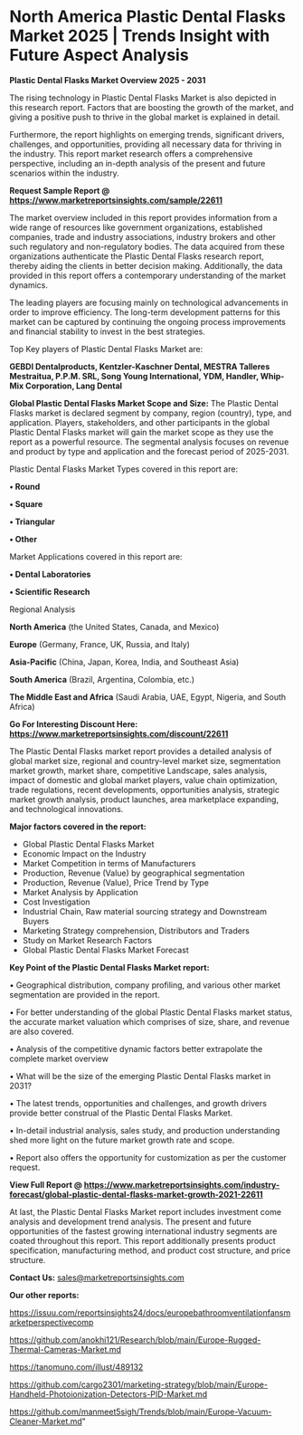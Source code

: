 # North America Plastic Dental Flasks Market 2025 | Trends Insight with Future Aspect Analysis

<Strong> Plastic Dental Flasks Market Overview 2025 - 2031</strong>

The rising technology in Plastic Dental Flasks Market is also depicted in this research report. Factors that are boosting the growth of the market, and giving a positive push to thrive in the global market is explained in detail.

Furthermore, the report highlights on emerging trends, significant drivers, challenges, and opportunities, providing all necessary data for thriving in the industry. This report market research offers a comprehensive perspective, including an in-depth analysis of the present and future scenarios within the industry.

<strong>Request Sample Report @ <a href=https://www.marketreportsinsights.com/sample/22611>https://www.marketreportsinsights.com/sample/22611</a></strong>

The market overview included in this report provides information from a wide range of resources like government organizations, established companies, trade and industry associations, industry brokers and other such regulatory and non-regulatory bodies. The data acquired from these organizations authenticate the Plastic Dental Flasks research report, thereby aiding the clients in better decision making. Additionally, the data provided in this report offers a contemporary understanding of the market dynamics.

The leading players are focusing mainly on technological advancements in order to improve efficiency. The long-term development patterns for this market can be captured by continuing the ongoing process improvements and financial stability to invest in the best strategies.

Top Key players of Plastic Dental Flasks Market are:

<strong>GEBDI Dentalproducts, Kentzler-Kaschner Dental, MESTRA Talleres Mestraitua, P.P.M. SRL, Song Young International, YDM, Handler, Whip-Mix Corporation, Lang Dental</strong>

<strong><b>Global Plastic Dental Flasks Market Scope and Size:</b></strong>
The Plastic Dental Flasks market is declared segment by company, region (country), type, and application. Players, stakeholders, and other participants in the global Plastic Dental Flasks market will gain the market scope as they use the report as a powerful resource. The segmental analysis focuses on revenue and product by type and application and the forecast period of 2025-2031.

Plastic Dental Flasks Market Types covered in this report are:

<strong>• Round

• Square

• Triangular

• Other</strong>

Market Applications covered in this report are:

<strong>• Dental Laboratories

• Scientific Research</strong> 

Regional Analysis

<strong>North America</strong> (the United States, Canada, and Mexico)

<strong>Europe</strong> (Germany, France, UK, Russia, and Italy)

<strong>Asia-Pacific</strong> (China, Japan, Korea, India, and Southeast Asia)

<strong>South America</strong> (Brazil, Argentina, Colombia, etc.)

<strong>The Middle East and Africa</strong> (Saudi Arabia, UAE, Egypt, Nigeria, and South Africa)

<strong>Go For Interesting Discount Here: <a href=https://www.marketreportsinsights.com/discount/22611>https://www.marketreportsinsights.com/discount/22611</a></strong>

The Plastic Dental Flasks market report provides a detailed analysis of global market size, regional and country-level market size, segmentation market growth, market share, competitive Landscape, sales analysis, impact of domestic and global market players, value chain optimization, trade regulations, recent developments, opportunities analysis, strategic market growth analysis, product launches, area marketplace expanding, and technological innovations.

<strong><b>Major factors covered in the report:</b></strong>
<ul>
  <li>Global Plastic Dental Flasks Market </li>
  <li>Economic Impact on the Industry</li>
  <li>Market Competition in terms of Manufacturers</li>
  <li>Production, Revenue (Value) by geographical segmentation</li>
  <li>Production, Revenue (Value), Price Trend by Type</li>
  <li>Market Analysis by Application</li>
  <li>Cost Investigation</li>
  <li>Industrial Chain, Raw material sourcing strategy and Downstream Buyers</li>
  <li>Marketing Strategy comprehension, Distributors and Traders</li>
  <li>Study on Market Research Factors</li>
  <li>Global Plastic Dental Flasks Market Forecast</li>
</ul>

<strong><b>Key Point of the Plastic Dental Flasks Market report:</b></strong>

• Geographical distribution, company profiling, and various other market segmentation are provided in the report.

• For better understanding of the global Plastic Dental Flasks market status, the accurate market valuation which comprises of size, share, and revenue are also covered.

• Analysis of the competitive dynamic factors better extrapolate the complete market overview

• What will be the size of the emerging Plastic Dental Flasks market in 2031?

• The latest trends, opportunities and challenges, and growth drivers provide better construal of the Plastic Dental Flasks Market.

• In-detail industrial analysis, sales study, and production understanding shed more light on the future market growth rate and scope.

• Report also offers the opportunity for customization as per the customer request.

<strong><b>View Full Report @ <a href=https://www.marketreportsinsights.com/industry-forecast/global-plastic-dental-flasks-market-growth-2021-22611>https://www.marketreportsinsights.com/industry-forecast/global-plastic-dental-flasks-market-growth-2021-22611</a></b></strong>


At last, the Plastic Dental Flasks Market report includes investment come analysis and development trend analysis. The present and future opportunities of the fastest growing international industry segments are coated throughout this report. This report additionally presents product specification, manufacturing method, and product cost structure, and price structure.

<strong>Contact Us:</strong>
sales@marketreportsinsights.com

<strong>Our other reports:</strong>

<a href=https://issuu.com/reportsinsights24/docs/europebathroomventilationfansmarketperspectivecomp>https://issuu.com/reportsinsights24/docs/europebathroomventilationfansmarketperspectivecomp</a>

<a href=https://github.com/anokhi121/Research/blob/main/Europe-Rugged-Thermal-Cameras-Market.md>https://github.com/anokhi121/Research/blob/main/Europe-Rugged-Thermal-Cameras-Market.md</a>

<a href=https://tanomuno.com/illust/489132>https://tanomuno.com/illust/489132</a>

<a href=https://github.com/cargo2301/marketing-strategy/blob/main/Europe-Handheld-Photoionization-Detectors-PID-Market.md>https://github.com/cargo2301/marketing-strategy/blob/main/Europe-Handheld-Photoionization-Detectors-PID-Market.md</a>

<a href=https://github.com/manmeet5sigh/Trends/blob/main/Europe-Vacuum-Cleaner-Market.md>https://github.com/manmeet5sigh/Trends/blob/main/Europe-Vacuum-Cleaner-Market.md</a>"
